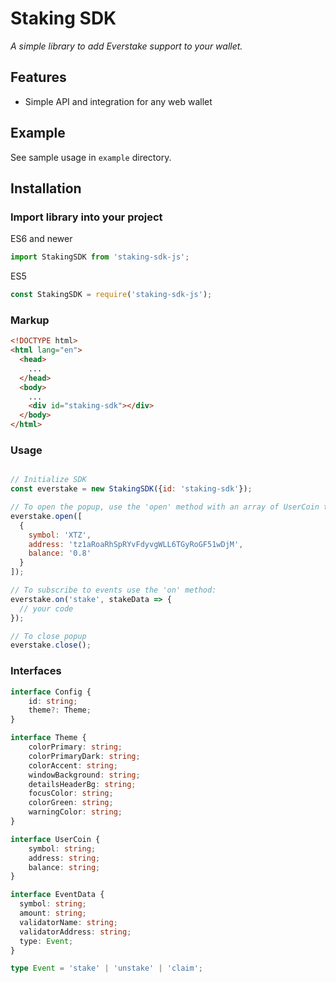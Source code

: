 # Staking SDK

*A simple library to add Everstake support to your wallet.*

## Features

- Simple API and integration for any web wallet

## Example

See sample usage in `example` directory.

## Installation

### Import library into your project

ES6 and newer

```javascript
import StakingSDK from 'staking-sdk-js';
```

ES5

```javascript
const StakingSDK = require('staking-sdk-js');
```

### Markup

````html
<!DOCTYPE html>
<html lang="en">
  <head>
    ...
  </head>
  <body>
    ...
    <div id="staking-sdk"></div>
  </body>
</html>
````

### Usage

````javascript

// Initialize SDK
const everstake = new StakingSDK({id: 'staking-sdk'});

// To open the popup, use the 'open' method with an array of UserCoin type:
everstake.open([
  {
    symbol: 'XTZ',
    address: 'tz1aRoaRhSpRYvFdyvgWLL6TGyRoGF51wDjM',
    balance: '0.8'
  }
]);

// To subscribe to events use the 'on' method:
everstake.on('stake', stakeData => {
  // your code
});

// To close popup
everstake.close();
````

### Interfaces

````typescript
interface Config {
    id: string;
    theme?: Theme;
}

interface Theme {
    colorPrimary: string;
    colorPrimaryDark: string;
    colorAccent: string;
    windowBackground: string;
    detailsHeaderBg: string;
    focusColor: string;
    colorGreen: string;
    warningColor: string;
}

interface UserCoin {
    symbol: string;
    address: string;
    balance: string;
}

interface EventData {
  symbol: string;
  amount: string;
  validatorName: string;
  validatorAddress: string;
  type: Event;
}

type Event = 'stake' | 'unstake' | 'claim';
````
